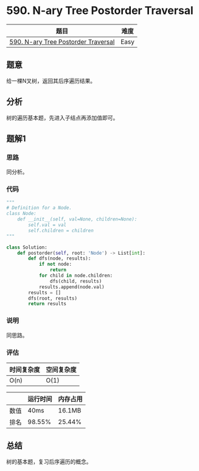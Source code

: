 # 590. N-ary Tree Postorder Traversal

| 题目 | 难度 |
| ---- | ---- |
| [590. N-ary Tree Postorder Traversal](https://leetcode.com/problems/n-ary-tree-postorder-traversal/) | Easy |

## 题意

给一棵N叉树，返回其后序遍历结果。

## 分析

树的遍历基本题，先进入子结点再添加值即可。

## 题解1

### 思路

同分析。

### 代码

```python
"""
# Definition for a Node.
class Node:
    def __init__(self, val=None, children=None):
        self.val = val
        self.children = children
"""

class Solution:
    def postorder(self, root: 'Node') -> List[int]:
        def dfs(node, results):
            if not node:
                return
            for child in node.children:
                dfs(child, results)
            results.append(node.val)
        results = []
        dfs(root, results)
        return results
```

### 说明

同思路。

### 评估

| 时间复杂度 | 空间复杂度 |
| ---- | ---- |
| O(n) | O(1) |

| | 运行时间 | 内存占用 |
| ---- | ---- | ---- |
| 数值 | 40ms | 16.1MB |
| 排名 | 98.55% | 25.44% |

## 总结

树的基本题，复习后序遍历的概念。

